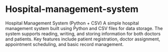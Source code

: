 # Hospital-management-system
Hospital Management System (Python + CSV) A simple hospital management system built using Python and CSV files for data storage. The system supports reading, writing, and storing information for both doctors and patients. Key features include patient registration, doctor assignment, appointment scheduling, and basic record management.

